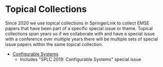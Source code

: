 # Topical Collections

Since 2020 we use topical collections in SpringerLink to collect EMSE papers that have been part of a specific special issue or theme. Topical collections span years so if we collaborate with and have a special issue with a conference over multiple years there will be multiple sets of special issue papers within the same topical collection.

- [Configurable Systems](https://link.springer.com/journal/10664/topicalCollection/AC_3ba22f0f9abaf89baba241230058512d)
  - Includes "SPLC 2019: Configurable Systems" special issue